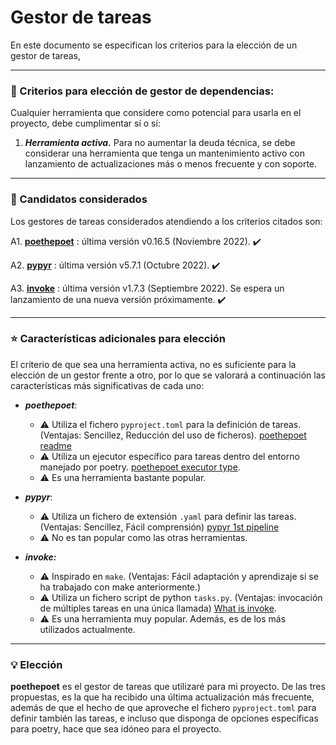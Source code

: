 # Gestor de tareas

En este documento se especifican los criterios para la elección de un gestor de tareas, 

****

### :page_with_curl: Criterios para elección de gestor de dependencias:

Cualquier herramienta que considere como potencial para usarla en el proyecto, debe cumplimentar sí o sí:

1. ***Herramienta activa.*** Para no aumentar la deuda técnica, se debe considerar una herramienta que tenga un mantenimiento activo con lanzamiento de actualizaciones más o menos frecuente y con soporte.

****

### :dart: Candidatos considerados

Los gestores de tareas considerados atendiendo a los criterios citados son:

A1. **[poethepoet](https://github.com/nat-n/poethepoet)** : última versión v0.16.5 (Noviembre 2022). :heavy_check_mark:

A2. **[pypyr](https://pypyr.io/)** : última versión v5.7.1 (Octubre 2022). :heavy_check_mark:

A3. **[invoke](https://www.pyinvoke.org/)** : última versión v1.7.3 (Septiembre 2022). Se espera un lanzamiento de una nueva versión próximamente. :heavy_check_mark:



****

### :star: Características adicionales para elección

El criterio de que sea una herramienta activa, no es suficiente para la elección de un gestor frente a otro, por lo que se valorará a continuación las características más significativas de cada uno:

* ***poethepoet***:
  * :warning: Utiliza el fichero `pyproject.toml` para la definición de tareas. (Ventajas: Sencillez, Reducción del uso de ficheros). [poethepoet readme](https://github.com/nat-n/poethepoet/blob/main/README.rst)
  * :warning: Utiliza un ejecutor específico para tareas dentro del entorno manejado por poetry. [poethepoet executor type](https://github.com/nat-n/poethepoet#change-the-executor-type).
  * :warning: Es una herramienta bastante popular.

* ***pypyr***:
  * :warning:  Utiliza un fichero de extensión `.yaml` para definir las tareas. (Ventajas: Sencillez, Fácil comprensión) [pypyr 1st pipeline](https://pypyr.io/docs/getting-started/run-your-first-pipeline/#write-your-first-pipeline)
  * :warning: No es tan popular como las otras herramientas.
* ***invoke:***
  * :warning: Inspirado en `make`. (Ventajas: Fácil adaptación y aprendizaje si se ha trabajado con make anteriormente.)
  * :warning: Utiliza un fichero script de python `tasks.py`. (Ventajas: invocación de múltiples tareas en una única llamada) [What is invoke](https://www.pyinvoke.org/#what-is-invoke).
  * :warning: Es una herramienta muy popular. Además, es de los más utilizados actualmente.

****

### :bulb: Elección

**poethepoet** es el gestor de tareas que utilizaré para mi proyecto. De las tres propuestas, es la que ha recibido una última actualización más frecuente, además de que el hecho de que aproveche el fichero `pyproject.toml` para definir también las tareas, e incluso que disponga de opciones específicas para poetry, hace que sea idóneo para el proyecto.
